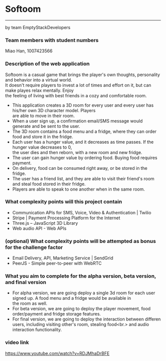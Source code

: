 # Softoom

---

by team EmptyStackDevelopers

### Team members with student numbers

Miao Han, 1007423566

### Description of the web application

Softoom is a casual game that brings the player's own thoughts, personality and behavior into a virtual world.<br/>
It doesn't require players to invest a lot of times and effort on it, but can make playes relax mentally. Enjoy<br/>
the feeling of living with best friends in a cozy and comfortable room.<br/>

- This application creates a 3D room for every user and every user has his/her own 3D character model. Players <br/>
  are able to move in their room. <br/>
- When a user sign up, a confirmation email/SMS message would generate and be sent to the user.<br/>
- The 3D room contains a food menu and a fridge, where they can order food and store it in the fridge.<br/>
- Each user has a hunger value, and it decreases as time passes. If the hunger value decreases to 0,<br/>
  the user dies and then reborn, with a new room and new fridge.<br/>
- The user can gain hunger value by ordering food. Buying food requires payment.<br/>
- On delivery, food can be consumed right away, or be stored in the fridge.<br/>
- The user has a friend list, and they are able to visit their friend's room and steal food stored in their fridge.<br/>
- Players are able to speak to one another when in the same room.<br/>

### What complexity points will this project contain

- Communication APIs for SMS, Voice, Video & Authentication | Twilio
- Stripe | Payment Processing Platform for the Internet
- Three.js – JavaScript 3D Library
- Web audio API - Web APIs

### (optional) What complexity points will be attempted as bonus for the challenge factor

- Email Delivery, API, Marketing Service | SendGrid
- PeerJS - Simple peer-to-peer with WebRTC

### What you aim to complete for the alpha version, beta version, and final version

- For alpha version, we are going deploy a single 3d room for each user signed up. A food menu and a fridge would be available in<br/>
  the room as well.<br/>
- For beta version, we are going to deploy the player movement, food order/payment and fridge storage features.<br/>
- For final version, we are going to deploy the interaction between differen users, including visiting other's room, stealing food<br.>
  and audio interaction functionality. <br/>
  
### video link

https://www.youtube.com/watch?v=RDJMhaDrBFE
